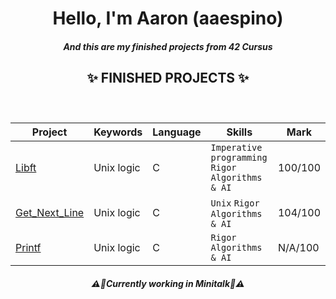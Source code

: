 <h1 align="center">Hello, I'm Aaron (aaespino)</h1>
<h5 align="center">And this are my finished projects from 42 Cursus</h5>
<h2 align="center">✨ FINISHED PROJECTS ✨</h2>
<h3>&nbsp;</h3>

| Project        | Keywords                                                                     | Language | Skills                                                         |  Mark    |
| -------------- | ---------------------------------------------------------------------------- | -------- |  -------------------------------------------------------------- | -------- |
| [Libft](https://github.com/Zpalfi42/Libft)         | Unix logic                                                           | C        | `Imperative programming` `Rigor` `Algorithms & AI`             | 100/100  |
| [Get_Next_Line](https://github.com/Zpalfi42/GNL)   | Unix logic                                                           | C        | `Unix` `Rigor` `Algorithms & AI`                     | 104/100  |
| [Printf](https://github.com/Zpalfi42/Printf)         | Unix logic                                                           | C        | `Rigor` `Algorithms & AI`                                   | N/A/100  |

<h5 align="center">⚠️👷Currently working in Minitalk👷⚠️</h5>

